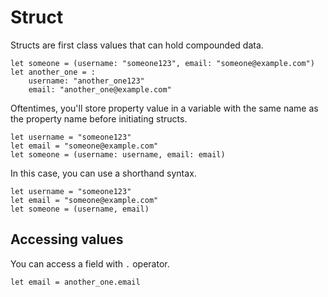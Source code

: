 # Struct

Structs are first class values that can hold compounded data.

```stick
let someone = (username: "someone123", email: "someone@example.com")
let another_one = :
    username: "another_one123"
    email: "another_one@example.com"
```

Oftentimes, you'll store property value in a variable with the same name as the property name before initiating structs.

```stick
let username = "someone123"
let email = "someone@example.com"
let someone = (username: username, email: email)
```

In this case, you can use a shorthand syntax.

```stick
let username = "someone123"
let email = "someone@example.com"
let someone = (username, email)
```

## Accessing values

You can access a field with `.` operator.

```stick
let email = another_one.email
```
